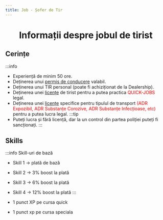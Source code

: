 ```yaml
---
title: Job - Șofer de Tir
---
```


<script setup> 
    import KeyIcon from '../.vitepress/components/KeyIcon.vue'
</script>

# <span class="title-font"><center>Informații despre jobul de tirist</center></span>

## <span class="header-font">Cerințe</span>

:::info
- Experiență de minim 50 ore.
- Deținerea unui [permis de conducere](/general/scoala) valabil.
- Deținerea unui TIR personal (poate fi achiziționat de la Dealership).
- Deținerea unei [licențe](/general/licente) de tirist pentru a putea practica <span style="color:red;">QUICK-JOBS</span> legal.
- Deținerea unei [licențe](/general/licente) specifice pentru tipulul de transport <span style="color:red;">(ADR Expozibil, ADR Substanțe Corozive, ADR Substanțe Infecțioase, etc)</span> pentru a putea lucra legal.
:::tip
- Puteți lucra și fără licență, dar la un control din partea poliției puteți fi sancționați.
:::

## <span class="header-font">Skills</span>

:::info Skill-uri de bază
- Skill 1 -> plată de bază
- Skill 2 -> 3% boost la plată
- Skill 3 -> 6% boost la plată
- Skill 4 -> 12% boost la plată
:::

- 1 punct XP pe cursa quick
- 1 punct xp pe cursa speciala
